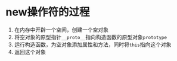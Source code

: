 # new操作符的过程

1. 在内存中开辟一个空间，创建一个空对象
2. 将空对象的原型指针`__proto__`指向构造函数的原型对象`prototype`
3. 运行构造函数，为空对象添加属性和方法，同时将`this`指向这个对象
4. 返回这个对象
